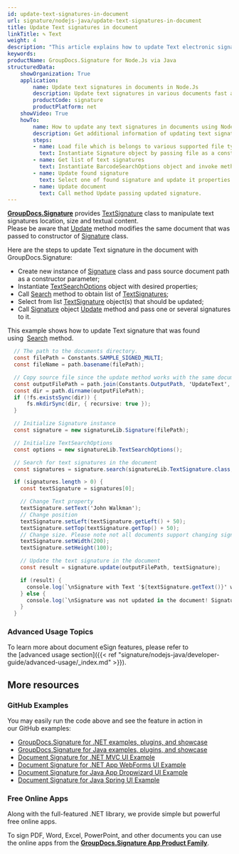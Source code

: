 ```yaml
---
id: update-text-signatures-in-document
url: signature/nodejs-java/update-text-signatures-in-document
title: Update Text signatures in document
linkTitle: ✎ Text
weight: 4
description: "This article explains how to update Text electronic signatures with GroupDocs.Signature API."
keywords: 
productName: GroupDocs.Signature for Node.Js via Java 
structuredData:
    showOrganization: True
    application:    
        name: Update text signatures in documents in Node.Js    
        description: Update text signatures in various documents fast and easily with Node.Js language and GroupDocs.Signature for Node.Js via Java APIs
        productCode: signature
        productPlatform: net 
    showVideo: True
    howTo:
        name: How to update any text signatures in documents using Node.Js 
        description: Get additional information of updating text signatures in documents with Node.Js
        steps:
        - name: Load file which is belongs to various supported file types.
          text: Instantiate Signature object by passing file as a constructor parameter. You may provide either file path or file stream. 
        - name: Get list of text signatures
          text: Instantiate BarcodeSearchOptions object and invoke method Search with it.
        - name: Update found signature
          text: Select one of found signature and update it properties in desirable way.
        - name: Update document
          text: Call method Update passing updated signature.
---
```

[**GroupDocs.Signature**](https://products.groupdocs.com/signature/nodejs-java) provides [TextSignature](https://reference.groupdocs.com/signature/nodejs-java/groupdocs.signature.domain/textsignature) class to manipulate text signatures location, size and textual content.  
Please be aware that [Update](https://reference.groupdocs.com/signature/nodejs-java/groupdocs.signature/signature/update/) method modifies the same document that was passed to constructor of [Signature](https://reference.groupdocs.com/signature/nodejs-java/groupdocs.signature/signature) class.

Here are the steps to update Text signature in the document with GroupDocs.Signature:

* Create new instance of [Signature](https://reference.groupdocs.com/signature/nodejs-java/groupdocs.signature/signature) class and pass source document path as a constructor parameter;
* Instantiate [TextSearchOptions](https://reference.groupdocs.com/signature/nodejs-java/groupdocs.signature.options/textsearchoptions) object with desired properties;
* Call [Search](https://reference.groupdocs.com/signature/nodejs-java/groupdocs.signature/signature/search) method to obtain list of [TextSignatures](https://reference.groupdocs.com/signature/nodejs-java/groupdocs.signature.domain/textsignature);
* Select from list [TextSignature](https://reference.groupdocs.com/signature/nodejs-java/groupdocs.signature.domain/textsignature) object(s) that should be updated;
* Call [Signature](https://reference.groupdocs.com/signature/nodejs-java/groupdocs.signature/signature) object [Update](https://reference.groupdocs.com/signature/nodejs-java/groupdocs.signature/signature/update/) method and pass one or several signatures to it.

This example shows how to update Text signature that was found using  [Search](https://reference.groupdocs.com/signature/nodejs-java/groupdocs.signature/signature/search) method.

```csharp
  // The path to the documents directory.
  const filePath = Constants.SAMPLE_SIGNED_MULTI; 
  const fileName = path.basename(filePath);

  // Copy source file since the update method works with the same document
  const outputFilePath = path.join(Constants.OutputPath, 'UpdateText', fileName);
  const dir = path.dirname(outputFilePath);
  if (!fs.existsSync(dir)) {
      fs.mkdirSync(dir, { recursive: true });
  }

  // Initialize Signature instance
  const signature = new signatureLib.Signature(filePath);

  // Initialize TextSearchOptions
  const options = new signatureLib.TextSearchOptions();

  // Search for text signatures in the document
  const signatures = signature.search(signatureLib.TextSignature.class, options).toArray();

  if (signatures.length > 0) {
    const textSignature = signatures[0];

    // Change Text property
    textSignature.setText('John Walkman');
    // Change position
    textSignature.setLeft(textSignature.getLeft() + 50);
    textSignature.setTop(textSignature.getTop() + 50);
    // Change size. Please note not all documents support changing signature size
    textSignature.setWidth(200);
    textSignature.setHeight(100);

    // Update the text signature in the document
    const result = signature.update(outputFilePath, textSignature);

    if (result) {
      console.log(`\nSignature with Text '${textSignature.getText()}' was updated in the document ['${fileName}'].`);
    } else {
      console.log(`\nSignature was not updated in the document! Signature with Text '${textSignature.getText()}' was not found!`);
    }
  }
```

### Advanced Usage Topics

To learn more about document eSign features, please refer to the [advanced usage section]({{< ref "signature/nodejs-java/developer-guide/advanced-usage/_index.md" >}}).

## More resources

### GitHub Examples

You may easily run the code above and see the feature in action in our GitHub examples:

* [GroupDocs.Signature for .NET 
examples, plugins, and showcase](https://github.com/groupdocs-signature/GroupDocs.Signature-for-.NET)
* [GroupDocs.Signature for Java examples, plugins, and showcase](https://github.com/groupdocs-signature/GroupDocs.Signature-for-Java)
* [Document Signature for .NET MVC UI Example](https://github.com/groupdocs-signature/GroupDocs.Signature-for-.NET-MVC)
* [Document Signature for .NET App WebForms UI Example](https://github.com/groupdocs-signature/GroupDocs.Signature-for-.NET-WebForms)
* [Document Signature for Java App Dropwizard UI Example](https://github.com/groupdocs-signature/GroupDocs.Signature-for-Java-Dropwizard)
* [Document Signature for Java Spring UI Example](https://github.com/groupdocs-signature/GroupDocs.Signature-for-Java-Spring)

### Free Online Apps

Along with the full-featured .NET library, we provide simple but powerful free online apps.

To sign PDF, Word, Excel, PowerPoint, and other documents you can use the online apps from the **[GroupDocs.Signature App Product Family](https://products.groupdocs.app/signature/family)**.